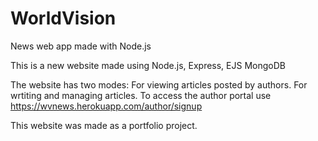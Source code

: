 # WorldVision
News web app made with Node.js

This is a new website made using
Node.js, Express, EJS
MongoDB

The website has two modes:
For viewing articles posted by authors.
For wrtiting and managing articles. To access the author portal use https://wvnews.herokuapp.com/author/signup

This website was made as a portfolio project.
